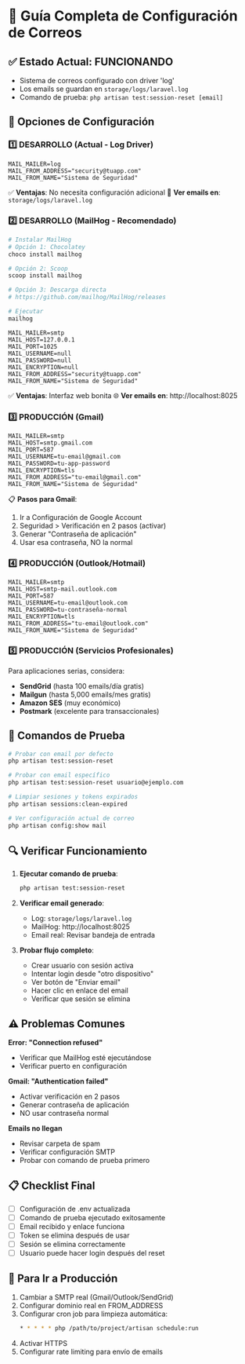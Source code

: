 # 📧 Guía Completa de Configuración de Correos

## ✅ Estado Actual: FUNCIONANDO

-   Sistema de correos configurado con driver 'log'
-   Los emails se guardan en `storage/logs/laravel.log`
-   Comando de prueba: `php artisan test:session-reset [email]`

## 🔧 Opciones de Configuración

### 1️⃣ DESARROLLO (Actual - Log Driver)

```env
MAIL_MAILER=log
MAIL_FROM_ADDRESS="security@tuapp.com"
MAIL_FROM_NAME="Sistema de Seguridad"
```

✅ **Ventajas**: No necesita configuración adicional
📝 **Ver emails en**: `storage/logs/laravel.log`

### 2️⃣ DESARROLLO (MailHog - Recomendado)

```bash
# Instalar MailHog
# Opción 1: Chocolatey
choco install mailhog

# Opción 2: Scoop
scoop install mailhog

# Opción 3: Descarga directa
# https://github.com/mailhog/MailHog/releases

# Ejecutar
mailhog
```

```env
MAIL_MAILER=smtp
MAIL_HOST=127.0.0.1
MAIL_PORT=1025
MAIL_USERNAME=null
MAIL_PASSWORD=null
MAIL_ENCRYPTION=null
MAIL_FROM_ADDRESS="security@tuapp.com"
MAIL_FROM_NAME="Sistema de Seguridad"
```

✅ **Ventajas**: Interfaz web bonita
🌐 **Ver emails en**: http://localhost:8025

### 3️⃣ PRODUCCIÓN (Gmail)

```env
MAIL_MAILER=smtp
MAIL_HOST=smtp.gmail.com
MAIL_PORT=587
MAIL_USERNAME=tu-email@gmail.com
MAIL_PASSWORD=tu-app-password
MAIL_ENCRYPTION=tls
MAIL_FROM_ADDRESS="tu-email@gmail.com"
MAIL_FROM_NAME="Sistema de Seguridad"
```

📋 **Pasos para Gmail**:

1. Ir a Configuración de Google Account
2. Seguridad > Verificación en 2 pasos (activar)
3. Generar "Contraseña de aplicación"
4. Usar esa contraseña, NO la normal

### 4️⃣ PRODUCCIÓN (Outlook/Hotmail)

```env
MAIL_MAILER=smtp
MAIL_HOST=smtp-mail.outlook.com
MAIL_PORT=587
MAIL_USERNAME=tu-email@outlook.com
MAIL_PASSWORD=tu-contraseña-normal
MAIL_ENCRYPTION=tls
MAIL_FROM_ADDRESS="tu-email@outlook.com"
MAIL_FROM_NAME="Sistema de Seguridad"
```

### 5️⃣ PRODUCCIÓN (Servicios Profesionales)

Para aplicaciones serias, considera:

-   **SendGrid** (hasta 100 emails/día gratis)
-   **Mailgun** (hasta 5,000 emails/mes gratis)
-   **Amazon SES** (muy económico)
-   **Postmark** (excelente para transaccionales)

## 🧪 Comandos de Prueba

```bash
# Probar con email por defecto
php artisan test:session-reset

# Probar con email específico
php artisan test:session-reset usuario@ejemplo.com

# Limpiar sesiones y tokens expirados
php artisan sessions:clean-expired

# Ver configuración actual de correo
php artisan config:show mail
```

## 🔍 Verificar Funcionamiento

1. **Ejecutar comando de prueba**:

    ```bash
    php artisan test:session-reset
    ```

2. **Verificar email generado**:

    - Log: `storage/logs/laravel.log`
    - MailHog: http://localhost:8025
    - Email real: Revisar bandeja de entrada

3. **Probar flujo completo**:
    - Crear usuario con sesión activa
    - Intentar login desde "otro dispositivo"
    - Ver botón de "Enviar email"
    - Hacer clic en enlace del email
    - Verificar que sesión se elimina

## ⚠️ Problemas Comunes

**Error: "Connection refused"**

-   Verificar que MailHog esté ejecutándose
-   Verificar puerto en configuración

**Gmail: "Authentication failed"**

-   Activar verificación en 2 pasos
-   Generar contraseña de aplicación
-   NO usar contraseña normal

**Emails no llegan**

-   Revisar carpeta de spam
-   Verificar configuración SMTP
-   Probar con comando de prueba primero

## 📋 Checklist Final

-   [ ] Configuración de .env actualizada
-   [ ] Comando de prueba ejecutado exitosamente
-   [ ] Email recibido y enlace funciona
-   [ ] Token se elimina después de usar
-   [ ] Sesión se elimina correctamente
-   [ ] Usuario puede hacer login después del reset

## 🚀 Para Ir a Producción

1. Cambiar a SMTP real (Gmail/Outlook/SendGrid)
2. Configurar dominio real en FROM_ADDRESS
3. Configurar cron job para limpieza automática:
    ```bash
    * * * * * php /path/to/project/artisan schedule:run
    ```
4. Activar HTTPS
5. Configurar rate limiting para envío de emails
